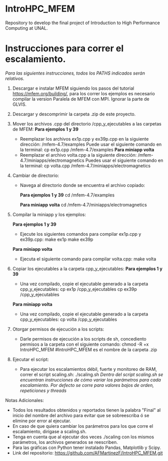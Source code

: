 # IntroHPC_MFEM
Repository to develop the final project of Introduction to High Performance Computing at UNAL.

# Instrucciones para correr el escalamiento. 
*Para las siguientes instrucciones, todos los PATHS indicados serán relativos.*

1. Descargar e instalar MFEM siguiendo los pasos del tutorial https://mfem.org/building/, para los correr los ejemplos es necesario compilar la version Paralela de MFEM con MPI. Ignorar la parte de GLVIS.
2. Descargar y descomprimir la carpeta .zip de este proyecto. 

3. Mover los archivos .cpp del directorio /cpp_y_ejecutables a las carpetas de MFEM:
     **Para ejemplos 1 y 39**
   - Reemplazar los archivos ex1p.cpp y ex39p.cpp en la siguiente dirección:
     /mfem-4.7/examples
     Puede usar el siguiente comando en la terminal:
     cp ex1p.cpp /mfem-4.7/examples
     **Para miniapp volta**
   - Reemplazar el archivo volta.cpp a la siguiente dirección:
     /mfem-4.7/miniapps/electromagnetics
     Puedes usar el siguiente comando en la terminal:
     cp volta.cpp /mfem-4.7/miniapps/electromagnetics

4. Cambiar de directorio:
   - Navega al directorio donde se encuentra el archivo copiado:
     
     **Para ejemplos 1 y 39**
     cd /mfem-4.7/examples
     
     **Para miniapp volta**
     cd /mfem-4.7/miniapps/electromagnetics

5. Compilar la miniapp y los ejemplos:

   **Para ejemplos 1 y 39**
    - Ejecute los siguientes comandos para compilar ex1p.cpp y ex39p.cpp:
      make ex1p
      make ex39p
   
   **Para miniapp volta**
   - Ejecuta el siguiente comando para compilar volta.cpp:
     make volta

6. Copiar los ejecutables a la carpeta cpp_y_ejecutables:
   **Para ejemplos 1 y 39**
   - Una vez compilado, copie el ejecutable generado a la carpeta cpp_y_ejecutables:
     cp ex1p /cpp_y_ejecutables
     cp ex39p /cpp_y_ejecutables

    **Para miniapp volta**
    - Una vez compilado, copie el ejecutable generado a la carpeta cpp_y_ejecutables:
     cp volta /cpp_y_ejecutables

7. Otorgar permisos de ejecución a los scripts:
   - Darle permisos de ejecución a los scripts de sh, concediento permisos a la carpeta con el siguiente comando:
     chmod -R +x IntroHPC_MFEM  #IntroHPC_MFEM es el nombre de la carpeta .zip

8. Ejecutar el script:
   - Para ejecutar los escalamientos débil, fuerte y monitoreo de RAM, correr el script scaling.sh:
    ./scaling.sh 
   *Dentro del script scaling.sh se encuentran instrucciones de cómo variar los parámetros para cada escalamiento.*
   *Por defecto se corre para valores bajos de orden, repeticiones y threads*


Notas Adicionales:
- Todos los resultados obtenidos y reportados tienen la palabra "Final" al inicio del nombre del archivo para evitar que se sobreescriba ó se elimine por error al ejecutar. 
- En caso de que quiera cambiar los parámetros para los que corre el escalamiento, dirígase a scaling.sh.
- Tenga en cuenta que al ejecutar dos veces ./scaling con los mismos parámetros, los archivos generados se reescriben.
- Para las gráficas con Python tener instalado Pandas, Matplotlib y Scipy.
- Link del repositorio: https://github.com/AFMartinezF/IntroHPC_MFEM.git




